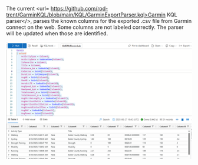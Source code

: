 The current <url= https://github.com/rod-trent/GarminKQL/blob/main/KQL/GarminExportParser.kql>Garmin KQL parser</>, parses the known columns for the exported .csv file from Garmin connect on the web. Some columns are not labeled correctly. The parser will be updated when those are identified. <br>

<img src="https://github.com/rod-trent/GarminKQL/blob/main/Images/parserimage.png?raw=true" alt="Alt text" title="Parsed Data">


